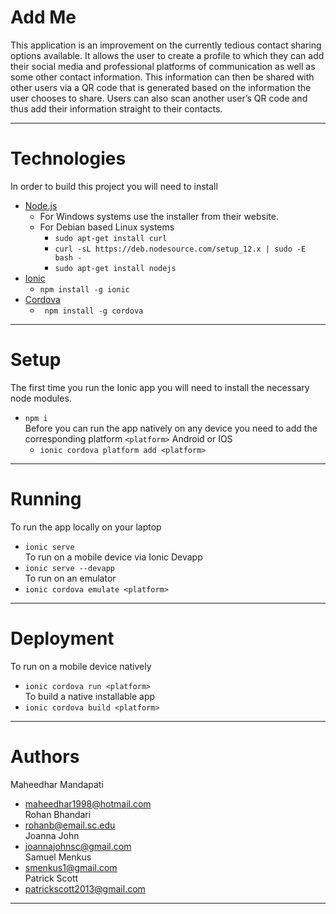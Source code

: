 # Add Me
This application is an improvement on the currently tedious contact sharing options available. It allows the user to create a profile to which they can add their social media and professional platforms of communication as well as some other contact information. This information can then be shared with other users via a QR code that is generated based on the information the user chooses to share. Users can also scan another user’s QR code and thus add their information straight to their contacts.
***
# Technologies
In order to build this project you will need to install
* [Node.js](https://nodejs.org/en/)
   * For Windows systems use the installer from their website.
   * For Debian based Linux systems
      * ```sudo apt-get install curl```
      * ```curl -sL https://deb.nodesource.com/setup_12.x | sudo -E bash -```
      * ```sudo apt-get install nodejs```
* [Ionic](https://ionicframework.com)
   * ```npm install -g ionic```
* [Cordova](https://cordova.apache.org)
   * ``` npm install -g cordova```
***
# Setup
The first time you run the Ionic app you will need to install the necessary node modules.  
* ```npm i```  
Before you can run the app natively on any device you need to add the corresponding platform ```<platform>``` Android or IOS
	 * ```ionic cordova platform add <platform>```
***
# Running
To run the app locally on your laptop
* ```ionic serve```  
To run on a mobile device via Ionic Devapp
* ```ionic serve --devapp```  
To run on an emulator
* ```ionic cordova emulate <platform>```
***
# Deployment
To run on a mobile device natively
* ```ionic cordova run <platform>```  
To build a native installable app
* ```ionic cordova build <platform>```
***
# Authors
Maheedhar Mandapati  
* maheedhar1998@hotmail.com  
Rohan Bhandari  
* rohanb@email.sc.edu  
Joanna John  
* joannajohnsc@gmail.com  
Samuel Menkus  
* smenkus1@gmail.com  
Patrick Scott  
* patrickscott2013@gmail.com
***
